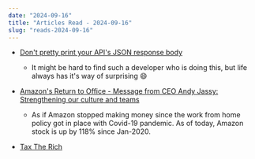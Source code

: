 ```yaml
---
date: "2024-09-16"
title: "Articles Read - 2024-09-16"
slug: "reads-2024-09-16"
---
```




* [Don't pretty print your API's JSON response body][1]
  * It might be hard to find such a developer who is doing this, but life always has it's way of surprising 😄

* [Amazon's Return to Office - Message from CEO Andy Jassy: Strengthening our culture and teams][2]
  * As if Amazon stopped making money since the work from home policy got in place with Covid-19 pandemic. As of today, Amazon stock is up by 118% since Jan-2020.

* [Tax The Rich][3]



  [1]: https://www.jvt.me/posts/2024/09/16/api-pretty/
  [2]: https://www.aboutamazon.com/news/company-news/ceo-andy-jassy-latest-update-on-amazon-return-to-office-manager-team-ratio
  [3]: https://www.tax-the-rich.eu/home#info
